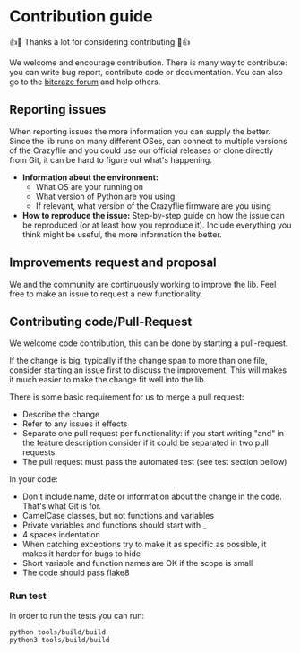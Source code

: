 Contribution guide
==================

👍🎉 Thanks a lot for considering contributing 🎉👍

We welcome and encourage contribution. There is many way to contribute: you can
write bug report, contribute code or documentation.
You can also go to the [bitcraze forum](https://forum.bitcraze.io) and help others.

## Reporting issues

When reporting issues the more information you can supply the better.
Since the lib runs on many different OSes, can connect to multiple versions of the Crazyflie and you could use our official releases or clone directly from Git, it can be hard to figure out what's happening.

 - **Information about the environment:**
   - What OS are your running on
   - What version of Python are you using
   - If relevant, what version of the Crazyflie firmware are you using
 - **How to reproduce the issue:** Step-by-step guide on how the issue can be reproduced (or at least how you reproduce it).
 Include everything you think might be useful, the more information the better.

## Improvements request and proposal

We and the community are continuously working to improve the lib.
Feel free to make an issue to request a new functionality.

## Contributing code/Pull-Request

We welcome code contribution, this can be done by starting a pull-request.

If the change is big, typically if the change span to more than one file, consider starting an issue first to discuss the improvement.
This will makes it much easier to make the change fit well into the lib.

There is some basic requirement for us to merge a pull request:
 - Describe the change
 - Refer to any issues it effects
 - Separate one pull request per functionality: if you start writing "and" in the feature description consider if it could be separated in two pull requests.
 - The pull request must pass the automated test (see test section bellow)

In your code:
- Don't include name, date or information about the change in the code. That's what Git is for.
- CamelCase classes, but not functions and variables
- Private variables and functions should start with _
- 4 spaces indentation
- When catching exceptions try to make it as specific as possible, it makes it harder for bugs to hide
- Short variable and function names are OK if the scope is small
- The code should pass flake8

### Run test

In order to run the tests you can run:
```
python tools/build/build
python3 tools/build/build
```
